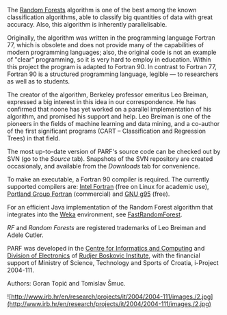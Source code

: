 The [Random Forests](http://www.stat.berkeley.edu/~breiman/RandomForests/cc_home.htm) algorithm is one of the best among the known classification algorithms, able to classify big quantities of data with great accuracy. Also, this algorithm is inherently parallelisable.

Originally, the algorithm was written in the programming language Fortran 77, which is obsolete and does not provide many of the capabilities of modern programming languages; also, the original code is not an example of "clear" programming, so it is very hard to employ in education. Within this project the program is adapted to Fortran 90. In contrast to Fortran 77, Fortran 90 is a structured programming language, legible — to researchers as well as to students.

The creator of the algorithm, Berkeley professor emeritus Leo Breiman, expressed a big interest in this idea in our correspondence. He has confirmed that noone has yet worked on a parallel implementation of his algorithm, and promised his support and help. Leo Breiman is one of the pioneers in the fields of machine learning and data mining, and a co-author of the first significant programs (CART – Classification and Regression Trees) in that field.

The most up-to-date version of PARF's source code can be checked out by SVN (go to the _Source_ tab). Snapshots of the SVN repository are created occasionaly, and available from the _Downloads_ tab for convenience.

To make an executable, a Fortran 90 compiler is required. The currently supported compilers are: [Intel Fortran](http://www.intel.com/cd/software/products/asmo-na/eng/282048.htm) (free on Linux for academic use), [Portland Group Fortran](http://www.pgroup.com/products/workpgi.htm) (commercial) and [GNU g95](http://www.g95.org/) (free).

For an efficient Java implementation of the Random Forest algorithm that integrates into the [Weka](http://www.cs.waikato.ac.nz/ml/weka/) environment, see [FastRandomForest](http://fast-random-forest.googlecode.com).

_RF_ and _Random Forests_ are registered trademarks of Leo Breiman and Adele Cutler.

PARF was developed in the [Centre for Informatics and Computing](http://www.irb.hr/en/cir/) and [Division of Electronics](http://www.irb.hr/en/str/zel/) of [Rudjer Boskovic Institute](http://www.irb.hr/), with the financial support of Ministry of Science, Technology and Sports of Croatia, i-Project 2004-111.

Authors: Goran Topić and Tomislav Šmuc.

![http://www.irb.hr/en/research/projects/it/2004/2004-111/images./2.jpg](http://www.irb.hr/en/research/projects/it/2004/2004-111/images./2.jpg)